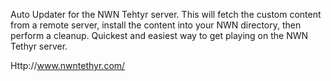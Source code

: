 Auto Updater for the NWN Tehtyr server.
This will fetch the custom content from a remote server, install the content into your NWN directory, then perform a cleanup.
Quickest and easiest way to get playing on the NWN Tethyr server.

Http://www.nwntethyr.com/
